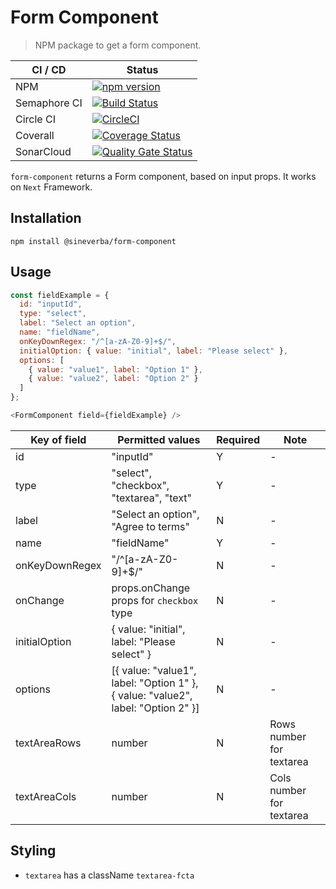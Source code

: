 Form Component
==============

> NPM package to get a form component.

| CI / CD | Status |
| ------- | ------ |
| NPM | [![npm version](https://badge.fury.io/js/@sineverba%2fform-component.svg)](https://badge.fury.io/js/@sineverba%2fform-component) |
| Semaphore CI | [![Build Status](https://sineverba.semaphoreci.com/badges/npm-pkg-form-component/branches/master.svg)](https://sineverba.semaphoreci.com/projects/npm-pkg-form-component) |
| Circle CI | [![CircleCI](https://circleci.com/gh/sineverba/npm-pkg-form-component.svg?style=svg)](https://circleci.com/gh/sineverba/npm-pkg-form-component) |
| Coverall | [![Coverage Status](https://coveralls.io/repos/github/sineverba/npm-pkg-form-component/badge.svg?branch=master)](https://coveralls.io/github/sineverba/npm-pkg-form-component?branch=master) |
| SonarCloud | [![Quality Gate Status](https://sonarcloud.io/api/project_badges/measure?project=npm-pkg-form-component&metric=alert_status)](https://sonarcloud.io/dashboard?id=npm-pkg-form-component) |

`form-component` returns a Form component, based on input props. It works on `Next` Framework.


## Installation
`npm install @sineverba/form-component`

## Usage

```js
const fieldExample = {
  id: "inputId",
  type: "select",
  label: "Select an option",
  name: "fieldName",
  onKeyDownRegex: "/^[a-zA-Z0-9]+$/",
  initialOption: { value: "initial", label: "Please select" },
  options: [
    { value: "value1", label: "Option 1" },
    { value: "value2", label: "Option 2" }
  ]
};

<FormComponent field={fieldExample} />
```

| Key of field   | Permitted values                                      | Required | Note |
|----------------|-------------------------------------------------------|----------| ---- |
| id             | "inputId"                                             | Y       | - |
| type           | "select", "checkbox", "textarea", "text"             | Y       | - |
| label          | "Select an option", "Agree to terms"                 | N       | - |
| name           | "fieldName"                                           | Y       | - |
| onKeyDownRegex | "/^[a-zA-Z0-9]+$/"                                    | N       | - |
| onChange | props.onChange props for `checkbox` type | N | - |
| initialOption  | { value: "initial", label: "Please select" }         | N       | - |
| options        | [{ value: "value1", label: "Option 1" },<br>{ value: "value2", label: "Option 2" }] | N       | - |
| textAreaRows   | number | N | Rows number for textarea |
| textAreaCols   | number | N | Cols number for textarea |


## Styling

+ `textarea` has a className `textarea-fcta`

